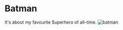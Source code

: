 # Batman
It's about my favourite Superhero of all-time.
![batman](https://user-images.githubusercontent.com/73196181/118328793-ce9fe400-b523-11eb-9dee-fda4044cf87d.PNG)
